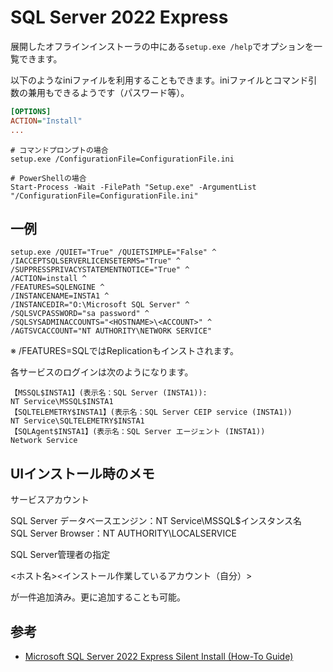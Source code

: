 # SQL Server 2022 Express

展開したオフラインインストーラの中にある`setup.exe /help`でオプションを一覧できます。

以下のようなiniファイルを利用することもできます。iniファイルとコマンド引数の兼用もできるようです（パスワード等）。

```ini
[OPTIONS]
ACTION="Install"
...
```

```console
# コマンドプロンプトの場合
setup.exe /ConfigurationFile=ConfigurationFile.ini

# PowerShellの場合
Start-Process -Wait -FilePath "Setup.exe" -ArgumentList "/ConfigurationFile=ConfigurationFile.ini"
```

## 一例

```console
setup.exe /QUIET="True" /QUIETSIMPLE="False" ^
/IACCEPTSQLSERVERLICENSETERMS="True" ^
/SUPPRESSPRIVACYSTATEMENTNOTICE="True" ^
/ACTION=install ^
/FEATURES=SQLENGINE ^
/INSTANCENAME=INSTA1 ^
/INSTANCEDIR="O:\Microsoft SQL Server" ^
/SQLSVCPASSWORD="sa password" ^
/SQLSYSADMINACCOUNTS="<HOSTNAME>\<ACCOUNT>" ^
/AGTSVCACCOUNT="NT AUTHORITY\NETWORK SERVICE"
```

※ /FEATURES=SQLではReplicationもインストされます。

各サービスのログインは次のようになります。

```text
【MSSQL$INSTA1】(表示名：SQL Server (INSTA1)):
NT Service\MSSQL$INSTA1
【SQLTELEMETRY$INSTA1】(表示名：SQL Server CEIP service (INSTA1))
NT Service\SQLTELEMETRY$INSTA1
【SQLAgent$INSTA1】(表示名：SQL Server エージェント (INSTA1))
Network Service
```

## UIインストール時のメモ

サービスアカウント

SQL Server データベースエンジン：NT Service\MSSQL$インスタンス名  
SQL Server Browser：NT AUTHORITY\LOCALSERVICE  

SQL Server管理者の指定

<ホスト名>\<インストール作業しているアカウント（自分）>

が一件追加済み。更に追加することも可能。

## 参考

- [Microsoft SQL Server 2022 Express Silent Install (How-To Guide)](https://silentinstallhq.com/microsoft-sql-server-2022-express-silent-install-how-to-guide/)